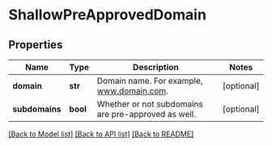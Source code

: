 # ShallowPreApprovedDomain

## Properties
Name | Type | Description | Notes
------------ | ------------- | ------------- | -------------
**domain** | **str** | Domain name. For example, www.domain.com. | [optional] 
**subdomains** | **bool** | Whether or not subdomains are pre-approved as well. | [optional] 

[[Back to Model list]](../../SDK/csp-api/README.md#documentation-for-models) [[Back to API list]](../../SDK/csp-api/README.md#documentation-for-api-endpoints) [[Back to README]](../../SDK/csp-api/README.md)

